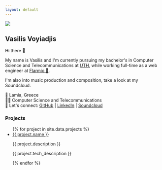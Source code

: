 ```yaml
---
layout: default
---
```


<img src="{{ 'assets/images/avatar.png' | relative_url }}" class="avatar" />

## Vasilis Voyiadjis

Hi there 👋

My name is Vasilis and I'm currently pursuing my bachelor's in Computer Science and Telecommunications
at <a href="https://www.uth.gr/en" target="_blank">UTH</a>, while working full-time as a web engineer at
<a href="https://flarmio.com" target="_blank">Flarmio 🪽</a>.

I'm also into music production and composition, take a look at my Soundcloud.

📍 Lamia, Greece <br />
👨‍🎓 Computer Science and Telecommunications <br />
🔌 Let's connect:
<a href="https://github.com/billvog" target="_blank">GitHub</a> \|
<a href="https://linkedin.com/in/vasilis-voyiadjis" target="_blank">LinkedIn</a> \|
<a href="https://soundcloud.com/billvog" target="_blank">Soundcloud</a>

### Projects

<ul class="projects-list">
{% for project in site.data.projects %}
  <li>
    <div class="title">
      <a href="https://github.com/{{ project.github_repo }}" target="_blank" title="GitHub Repository">
        {{ project.name }}
      </a>
    </div>
    <p class="small">{{ project.description }}</p>
    <p class="small">{{ project.tech_description }}</p>
  </li>
{% endfor %}
</ul>
